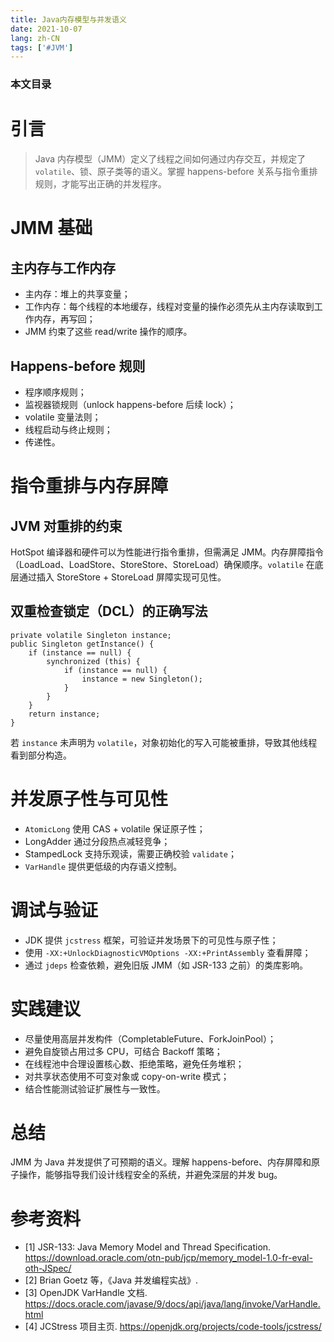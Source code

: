 ```yaml
---
title: Java内存模型与并发语义
date: 2021-10-07
lang: zh-CN
tags: ['#JVM']
---
```


### 本文目录
<!-- toc -->

# 引言
> Java 内存模型（JMM）定义了线程之间如何通过内存交互，并规定了 `volatile`、锁、原子类等的语义。掌握 happens-before 关系与指令重排规则，才能写出正确的并发程序。

# JMM 基础
## 主内存与工作内存
- 主内存：堆上的共享变量；
- 工作内存：每个线程的本地缓存，线程对变量的操作必须先从主内存读取到工作内存，再写回；
- JMM 约束了这些 read/write 操作的顺序。

## Happens-before 规则
- 程序顺序规则；
- 监视器锁规则（unlock happens-before 后续 lock）；
- volatile 变量法则；
- 线程启动与终止规则；
- 传递性。

# 指令重排与内存屏障
## JVM 对重排的约束
HotSpot 编译器和硬件可以为性能进行指令重排，但需满足 JMM。内存屏障指令（LoadLoad、LoadStore、StoreStore、StoreLoad）确保顺序。`volatile` 在底层通过插入 StoreStore + StoreLoad 屏障实现可见性。

## 双重检查锁定（DCL）的正确写法
```
private volatile Singleton instance;
public Singleton getInstance() {
    if (instance == null) {
        synchronized (this) {
            if (instance == null) {
                instance = new Singleton();
            }
        }
    }
    return instance;
}
```
若 `instance` 未声明为 `volatile`，对象初始化的写入可能被重排，导致其他线程看到部分构造。

# 并发原子性与可见性
- `AtomicLong` 使用 CAS + volatile 保证原子性；
- LongAdder 通过分段热点减轻竞争；
- StampedLock 支持乐观读，需要正确校验 `validate`；
- `VarHandle` 提供更低级的内存语义控制。

# 调试与验证
- JDK 提供 `jcstress` 框架，可验证并发场景下的可见性与原子性；
- 使用 `-XX:+UnlockDiagnosticVMOptions -XX:+PrintAssembly` 查看屏障；
- 通过 `jdeps` 检查依赖，避免旧版 JMM（如 JSR-133 之前）的类库影响。

# 实践建议
- 尽量使用高层并发构件（CompletableFuture、ForkJoinPool）；
- 避免自旋锁占用过多 CPU，可结合 Backoff 策略；
- 在线程池中合理设置核心数、拒绝策略，避免任务堆积；
- 对共享状态使用不可变对象或 copy-on-write 模式；
- 结合性能测试验证扩展性与一致性。

# 总结
JMM 为 Java 并发提供了可预期的语义。理解 happens-before、内存屏障和原子操作，能够指导我们设计线程安全的系统，并避免深层的并发 bug。

# 参考资料
- [1] JSR-133: Java Memory Model and Thread Specification. https://download.oracle.com/otn-pub/jcp/memory_model-1.0-fr-eval-oth-JSpec/
- [2] Brian Goetz 等，《Java 并发编程实战》.
- [3] OpenJDK VarHandle 文档. https://docs.oracle.com/javase/9/docs/api/java/lang/invoke/VarHandle.html
- [4] JCStress 项目主页. https://openjdk.org/projects/code-tools/jcstress/
